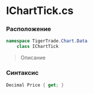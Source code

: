 
# IChartTick.cs
### Расположение
```csharp
namespace TigerTrade.Chart.Data  
    class IChartTick
```

> Описание

### Синтаксис
```csharp
Decimal Price { get; }
```

